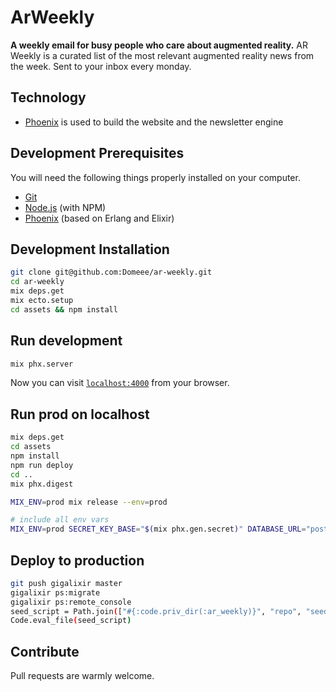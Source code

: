 # ArWeekly

**A weekly email for busy people who care about augmented reality.** AR Weekly is a curated list of the most relevant augmented reality news from the week. Sent to your inbox every monday.

## Technology

- [Phoenix](https://phoenixframework.org) is used to build the website and the newsletter engine

## Development Prerequisites

You will need the following things properly installed on your computer.

- [Git](https://git-scm.com)
- [Node.js](https://nodejs.org) (with NPM)
- [Phoenix](https://hexdocs.pm/phoenix/installation.html) (based on Erlang and Elixir)

## Development Installation

```sh
git clone git@github.com:Domeee/ar-weekly.git
cd ar-weekly
mix deps.get
mix ecto.setup
cd assets && npm install
```

## Run development

```sh
mix phx.server
```

Now you can visit [`localhost:4000`](http://localhost:4000) from your browser.

## Run prod on localhost

```sh
mix deps.get
cd assets
npm install
npm run deploy
cd ..
mix phx.digest

MIX_ENV=prod mix release --env=prod

# include all env vars
MIX_ENV=prod SECRET_KEY_BASE="$(mix phx.gen.secret)" DATABASE_URL="postgresql://postgres:postgres@localhost:5432/ar_weekly_dev" MY_HOSTNAME=ar-weekly.blog MY_COOKIE=secret REPLACE_OS_VARS=true CIPHER_KEYPHRASE=keyphrase CIPHER_IVPHRASE=ivphrase MAILGUN_API_KEY=api_key MY_NODE_NAME=ar_weekly@127.0.0.1 PORT=4000 \_build/prod/rel/ar_weekly/bin/ar_weekly foreground
```

## Deploy to production

```sh
git push gigalixir master
gigalixir ps:migrate
gigalixir ps:remote_console
seed_script = Path.join(["#{:code.priv_dir(:ar_weekly)}", "repo", "seeds.exs"])
Code.eval_file(seed_script)
```

## Contribute

Pull requests are warmly welcome.
